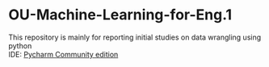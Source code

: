 # OU-Machine-Learning-for-Eng.1  
This repository is mainly for reporting initial studies on data wrangling using python  
IDE: [Pycharm Community edition](https://www.jetbrains.com/pycharm/download/#section=linux)
